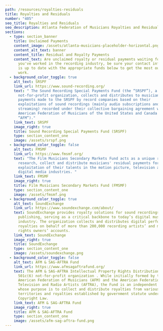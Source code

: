 ```yaml
---
path: /resources/royalties-residuals
title: Royalties and Residuals
number: "405"
seo_title: Royalties and Residuals
seo_description: Atlanta Federation of Musicians Royalties and Residuals
sections:
  - type: section_banner
    title: Unclaimed Payments
    content_image: /assets/atlanta-musicians-placeholder-horizontal.png
    content_alt_text: banner
    content_title: Residual and Royalty Payments
    content_text: Are unclaimed royalty or residual payments waiting for you?  If
      you've worked in the recording industry, be sure your contact information
      is up to date with the appropriate funds below to get the most out of your
      work.
  - background_color_toggle: true
    alt_text: SRSPF
    link_url: https://www.sound-recording.org/
    text: " The Sound Recording Special Payments Fund (the “SRSPF”), a 501 c (6)
      not-for-profit organization, collects and distributes to musicians
      payments made to the SRSPF by record companies based on their
      exploitations of sound recordings (mainly audio subscriptions and
      streaming) recorded under their collective bargaining agreement with the
      American Federation of Musicians of the United States and Canada (the
      “AFM”)."
    link_text: SRSPF
    image_right: true
    title: Sound Recording Special Payments Fund (SRSPF)
    type: section_content_one
    image: /assets/srspf.png
  - background_color_toggle: false
    alt_text: FMSMF
    link_url: https://www.fmsmf.org/
    text: "The Film Musicians Secondary Markets Fund acts as a unique resource to
      research, collect and distribute musicians' residual payments for the
      exploitation of their talents in the motion picture, television and
      digital media industries. "
    link_text: FMSMF
    image_right: true
    title: Film Musicians Secondary Markets Fund (FMSMF)
    type: section_content_one
    image: /assets/fmsmf.png
  - background_color_toggle: true
    alt_text: SoundExchange
    link_url: https://www.soundexchange.com/about/
    text: SoundExchange provides royalty solutions for sound recordings and
      publishing, serving as a critical backbone to today’s digital music
      industry. The organization collects and distributes digital performance
      royalties on behalf of more than 200,000 recording artists’ and master
      rights owners’ accounts.
    link_text: SoundExchange
    image_right: true
    title: SoundExchange
    type: section_content_one
    image: /assets/soundexchange.png
  - background_color_toggle: false
    alt_text: AFM & SAG-AFTRA Fund
    link_url: https://www.afmsagaftrafund.org/
    text: The AFM & SAG-AFTRA Intellectual Property Rights Distribution Fund is a
      501c(6) not-for-profit organization . While initially formed by the
      American Federation of Musicians (AFM) and the American Federation of
      Television and Radio Artists (AFTRA), the Fund is an independent entity
      whose purpose is to collect and distribute royalties from various foreign
      territories and royalties established by government statute under U.S.
      Copyright Law.
    link_text: AFM & SAG-AFTRA Fund
    image_right: true
    title: AFM & SAG-AFTRA Fund
    type: section_content_one
    image: /assets/afm-sag-aftra-fund.png
---
```

